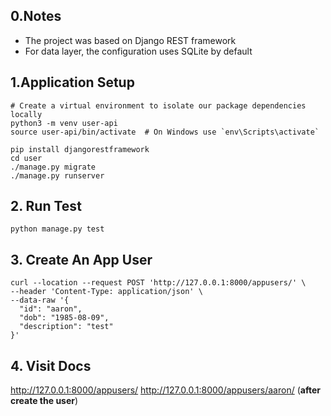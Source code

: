 ## 0.Notes
- The project was based on Django REST framework
- For data layer, the configuration uses SQLite by default

## 1.Application Setup
```shell
# Create a virtual environment to isolate our package dependencies locally
python3 -m venv user-api
source user-api/bin/activate  # On Windows use `env\Scripts\activate`

pip install djangorestframework
cd user
./manage.py migrate
./manage.py runserver
```

## 2. Run Test
```shell
python manage.py test
```

## 3. Create An App User
```shell
curl --location --request POST 'http://127.0.0.1:8000/appusers/' \
--header 'Content-Type: application/json' \
--data-raw '{
  "id": "aaron",
  "dob": "1985-08-09",
  "description": "test"
}'
```

## 4. Visit Docs
http://127.0.0.1:8000/appusers/
http://127.0.0.1:8000/appusers/aaron/ (**after create the user**)